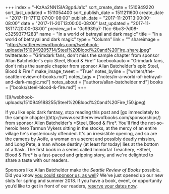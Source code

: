 +++
index = "-KzAa2NN1SIA3gp4Ja1c"
sort_create_date = 1510949220
sort_last_updated = 1511054400
sort_publish_date = 1511211600
create_date = "2017-11-17T12:07:00-08:00"
publish_date = "2017-11-20T13:00:00-08:00"
date = "2017-11-20T13:00:00-08:00"
last_updated = "2017-11-18T17:20:00-08:00"
preview_url = "0c9939a7-f1cc-6bc3-7d08-c3259377f283"
name = "In a world of betrayal and dark magic"
title = "In a world of betrayal and dark magic"
type = "Column"
link = ""
shareimage = "http://seattlereviewofbooks.com//webhook-uploads/1510949205714/Steel%20Blood%20and%20Fire_share.jpeg"
twitterauto = "Grimdark fans, don't miss the sample chapter from sponsor Allan Batchelder's epic Steel, Blood & Fire!"
facebookauto = "Grimdark fans, don't miss the sample chapter from sponsor Allan Batchelder's epic Steel, Blood & Fire!"
make_image_tweet = "True"
notes_byline = ["writers/the-seattle-review-of-books.md"]
notes_tags = ["notes/in-a-world-of-betrayal-and-dark-magic.md"]
notes_about = ["authors/allan-batchelder.md"]
books = ["books/steel-blood-&-fire.md"]
+++
<p class="image-left">![](/webhook-uploads/1510949188255/Steel%20Blood%20and%20Fire_150.jpeg)</p>
If you like epic dark fantasy, stop reading this post and [go immediately to the sample chapter](http://www.seattlereviewofbooks.com/sponsorships/) from sponsor Allen Batchelder's *Steel, Blood & Fire*. You'll find the not-so-heroic hero Tarmun Vykers sitting in the stocks, at the mercy of an entire village he's mysteriously offended. It's an irresistible opening, and so are the cameos by Aoife, a woman on a secret and possibly deadly mission, and Long Pete, a man whose destiny (at least for today) lies at the bottom of a flask. The first book in a series called Immortal Treachery, *Steel, Blood & Fire* is a fast-paced and gripping story, and we're delighted to share a taste with our readers.

Sponsors like Allan Batchelder make the *Seattle Review of Books* possible. Did you know [you could sponsor us, as well](http://www.seattlereviewofbooks.com/sponsor/)? We've just opened up our new slots for spring and summer 2018. If you have a book, event, or opportunity you’d like to get in front of our readers, [reserve your dates now](http://www.seattlereviewofbooks.com/sponsor/book/).